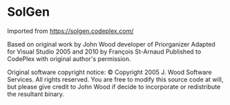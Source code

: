 # SolGen
Imported from https://solgen.codeplex.com/

Based on original work by John Wood developer of Priorganizer
Adapted for Visual Studio 2005 and 2010 by François St-Arnaud 
Published to CodePlex with original author's permission.

Original software copyright notice:
© Copyright 2005 J. Wood Software Services. All rights reserved.
You are free to modify this source code at will, but please give credit to John Wood if decide to incorporate or redistribute the resultant binary.
